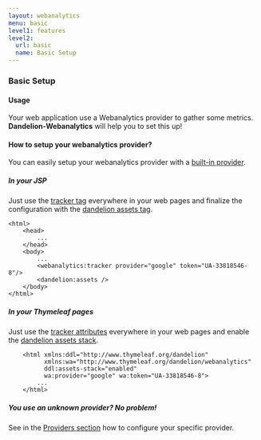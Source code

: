 ```yaml
---
layout: webanalytics
menu: basic
level1: features
level2:
  url: basic
  name: Basic Setup
---
```


### Basic Setup

#### Usage
Your web application use a Webanalytics provider to gather some metrics. **Dandelion-Webanalytics** will help you to set this up!

#### How to setup your webanalytics provider?
You can easily setup your webanalytics provider with a [built-in provider](/webanalytics/features/providers/).

##### In your JSP
Just use the [tracker tag](/webanalytics/ref/jsp/tracker.html) everywhere in your web pages and finalize the configuration with the [dandelion assets tag](/dandelion/features/assets/).

    <html>
        <head>
            ...
        </head>
        <body>
            ...
            <webanalytics:tracker provider="google" token="UA-33818546-8"/>
            <dandelion:assets />
        </body>
    </html>

##### In your Thymeleaf pages
Just use the [tracker attributes](/webanalytics/ref/thymeleaf/tracker.html) everywhere in your web pages and enable the [dandelion assets stack](/dandelion/features/assets/).

        <html xmlns:ddl="http://www.thymeleaf.org/dandelion"
              xmlns:wa="http://www.thymeleaf.org/dandelion/webanalytics"
              ddl:assets-stack="enabled"
              wa:provider="google" wa:token="UA-33818546-8">
            ...
        </html>

##### You use an unknown provider? No problem!
See in the [Providers section](/webanalytics/features/providers/) how to configure your specific provider.

